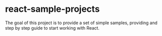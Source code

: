 # react-sample-projects

The goal of this project is to provide a set of simple samples, providing and step by step guide to start working with React.